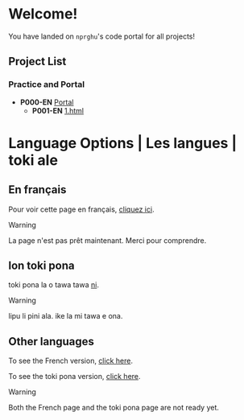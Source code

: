 # Welcome!

You have landed on `nprghu`'s code portal for all projects!


## Project List

### Practice and Portal

- **P000-EN** [Portal](/)
  - **P001-EN** [1.html](/1.html)

# Language Options | Les langues | toki ale

## En français

Pour voir cette page en français, [cliquez ici](//fr/acceuil).

> [!WARNING]
> La page n'est pas prêt maintenant. Merci pour comprendre.

## lon toki pona

toki pona la o tawa tawa [ni](//tok/tomo).

> [!WARNING]
> lipu li pini ala. ike la mi tawa e ona.

## Other languages

To see the French version, [click here](//fr/acceuil).

To see the toki pona version, [click here](//tok/tomo).

> [!WARNING]
> Both the French page and the toki pona page are not ready yet.
